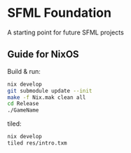 # SFML Foundation
A starting point for future SFML projects

## Guide for NixOS
Build & run:
```bash
nix develop
git submodule update --init
make -f Nix.mak clean all
cd Release
./GameName
```
tiled:
```bash
nix develop
tiled res/intro.txm
```
